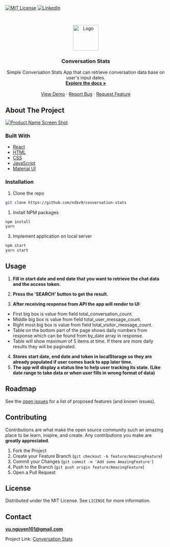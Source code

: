 [![MIT License][license-shield]][license-url]
[![LinkedIn][linkedin-shield]][linkedin-url]

<!-- PROJECT LOGO -->
<br />
<p align="center">
  <a href="https://github.com/ndkv9/conversation-stats">
    <img src="https://i.imgur.com/rDYzhFy.png" alt="Logo" width="80" height="80">
  </a>

  <h3 align="center">Conversation Stats</h3>

  <p align="center">
   Simple Conversation Stats App that can retrieve conversation data base on user's input dates.
    <br />
    <a href="https://github.com/ndkv9/conversation-stats"><strong>Explore the docs »</strong></a>
    <br />
    <br />
    <a href="https://conversation-stats.netlify.app/">View Demo</a>
    ·
    <a href="https://github.com/ndkv9/conversation-stats/issues">Report Bug</a>
    ·
    <a href="https://github.com/ndkv9/conversation-stats/issues">Request Feature</a>
  </p>
</p>

<!-- ABOUT THE PROJECT -->

## About The Project

[![Product Name Screen Shot][product-screenshot]](https://i.imgur.com/uITm6B5.png)

### Built With

- [React]()
- [HTML]()
- [CSS]()
- [JavaScript]()
- [Material UI]()

<!-- GETTING STARTED -->

### Installation

1. Clone the repo

```sh
git clone https://github.com/ndkv9/conversation-stats
```

1. Install NPM packages

```sh
npm install
yarn
```

3. Implement application on local server

```sh
npm start
yarn start
```

<!-- USAGE EXAMPLES -->

## Usage

1. **Fill in start date and end date that you want to retrieve the chat data and the access token.**
2. **Press the 'SEARCH' button to get the result.**

3. **After receiving response from API the app will render to UI:**
  + First big box is value from field total_conversation_count.
  + Middle big box is value from field total_user_message_count.
  + Right most big box is value from field total_visitor_message_count.
  + Table on the bottom part of the page shows daily numbers from response which can be found from by_date array in response.
  + Table will show maximum of 5 items at time. If there are more daily results they will be paginated.

4. **Stores start date, end date and token in localStorage so they are already populated if user comes back to app later time.**
5. **The app will display a status line to help user tracking its state. (Like date range to take data or when user fills in wrong format of data)**
<!-- ROADMAP -->

## Roadmap

See the [open issues](https://github.com/ndkv9/conversation-stats/issues) for a list of proposed features (and known issues).

<!-- CONTRIBUTING -->

## Contributing

Contributions are what make the open source community such an amazing place to be learn, inspire, and create. Any contributions you make are **greatly appreciated**.

1. Fork the Project
2. Create your Feature Branch (`git checkout -b feature/AmazingFeature`)
3. Commit your Changes (`git commit -m 'Add some AmazingFeature'`)
4. Push to the Branch (`git push origin feature/AmazingFeature`)
5. Open a Pull Request

<!-- LICENSE -->

## License

Distributed under the MIT License. See `LICENSE` for more information.

<!-- CONTACT -->

## Contact

**vu.nguyen101@gmail.com**

Project Link: [Conversation Stats](https://conversation-stats.netlify.app/)

<!-- MARKDOWN LINKS & IMAGES -->
<!-- https://www.markdownguide.org/basic-syntax/#reference-style-links -->

[license-shield]: https://img.shields.io/github/license/ndkv9/conversation-stats.svg?style=flat-square
[license-url]: https://github.com/ndkv9/conversation-stats/blob/main/LICENSE
[linkedin-shield]: https://img.shields.io/badge/-LinkedIn-black.svg?style=flat-square&logo=linkedin&colorB=555
[linkedin-url]: https://linkedin.com/in/ndkv9
[product-screenshot]: https://i.imgur.com/uITm6B5.png
